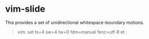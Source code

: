 # vim-slide

This provides a set of unidirectional whitespace-boundary motions.

>  vim: set ts=4 sw=4 tw=0 fdm=manual fenc=utf-8 et :
